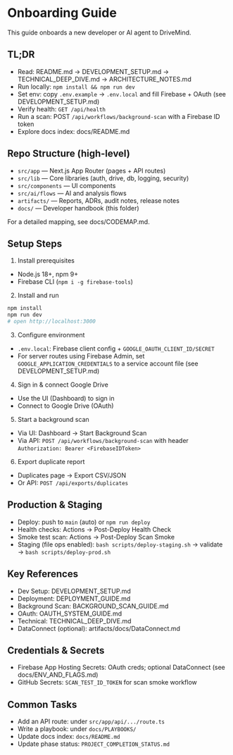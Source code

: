 # Onboarding Guide

This guide onboards a new developer or AI agent to DriveMind.

## TL;DR
- Read: README.md → DEVELOPMENT_SETUP.md → TECHNICAL_DEEP_DIVE.md → ARCHITECTURE_NOTES.md
- Run locally: `npm install && npm run dev`
- Set env: copy `.env.example` → `.env.local` and fill Firebase + OAuth (see DEVELOPMENT_SETUP.md)
- Verify health: `GET /api/health`
- Run a scan: POST `/api/workflows/background-scan` with a Firebase ID token
- Explore docs index: docs/README.md

## Repo Structure (high-level)
- `src/app` — Next.js App Router (pages + API routes)
- `src/lib` — Core libraries (auth, drive, db, logging, security)
- `src/components` — UI components
- `src/ai/flows` — AI and analysis flows
- `artifacts/` — Reports, ADRs, audit notes, release notes
- `docs/` — Developer handbook (this folder)

For a detailed mapping, see docs/CODEMAP.md.

## Setup Steps
1) Install prerequisites
- Node.js 18+, npm 9+
- Firebase CLI (`npm i -g firebase-tools`)

2) Install and run
```bash
npm install
npm run dev
# open http://localhost:3000
```

3) Configure environment
- `.env.local`: Firebase client config + `GOOGLE_OAUTH_CLIENT_ID/SECRET`
- For server routes using Firebase Admin, set `GOOGLE_APPLICATION_CREDENTIALS` to a service account file (see DEVELOPMENT_SETUP.md)

4) Sign in & connect Google Drive
- Use the UI (Dashboard) to sign in
- Connect to Google Drive (OAuth)

5) Start a background scan
- Via UI: Dashboard → Start Background Scan
- Via API: `POST /api/workflows/background-scan` with header `Authorization: Bearer <FirebaseIDToken>`

6) Export duplicate report
- Duplicates page → Export CSV/JSON
- Or API: `POST /api/exports/duplicates`

## Production & Staging
- Deploy: push to `main` (auto) or `npm run deploy`
- Health checks: Actions → Post-Deploy Health Check
- Smoke test scan: Actions → Post-Deploy Scan Smoke
- Staging (file ops enabled): `bash scripts/deploy-staging.sh` → validate → `bash scripts/deploy-prod.sh`

## Key References
- Dev Setup: DEVELOPMENT_SETUP.md
- Deployment: DEPLOYMENT_GUIDE.md
- Background Scan: BACKGROUND_SCAN_GUIDE.md
- OAuth: OAUTH_SYSTEM_GUIDE.md
- Technical: TECHNICAL_DEEP_DIVE.md
- DataConnect (optional): artifacts/docs/DataConnect.md

## Credentials & Secrets
- Firebase App Hosting Secrets: OAuth creds; optional DataConnect (see docs/ENV_AND_FLAGS.md)
- GitHub Secrets: `SCAN_TEST_ID_TOKEN` for scan smoke workflow

## Common Tasks
- Add an API route: under `src/app/api/.../route.ts`
- Write a playbook: under `docs/PLAYBOOKS/`
- Update docs index: `docs/README.md`
- Update phase status: `PROJECT_COMPLETION_STATUS.md`

